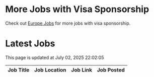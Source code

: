 # More Jobs with Visa Sponsorship

Check out [Europe Jobs](https://github.com/sureshparimi/europejobs#latest-jobs) for more jobs with visa sponsorship.

# Latest Jobs

This page is updated at July 02, 2025 22:02:05

| Job Title | Job Location | Job Link | Job Posted |
| --- | --- | --- | --- |
